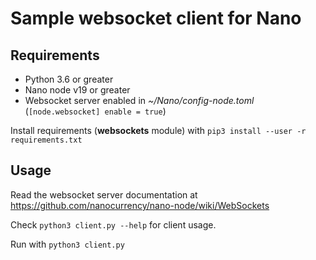 # Sample websocket client for Nano


## Requirements

- Python 3.6 or greater
- Nano node v19 or greater
- Websocket server enabled in *~/Nano/config-node.toml* (`[node.websocket] enable = true`)

Install requirements (**websockets** module) with `pip3 install --user -r requirements.txt`


## Usage

Read the websocket server documentation at https://github.com/nanocurrency/nano-node/wiki/WebSockets

Check `python3 client.py --help` for client usage.

Run with `python3 client.py`
